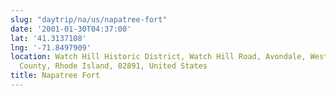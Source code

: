 ```yaml
---
slug: "daytrip/na/us/napatree-fort"
date: '2001-01-30T04:37:00'
lat: '41.3137108'
lng: '-71.8497909'
location: Watch Hill Historic District, Watch Hill Road, Avondale, Westerly, South
  County, Rhode Island, 02891, United States
title: Napatree Fort
---
```



